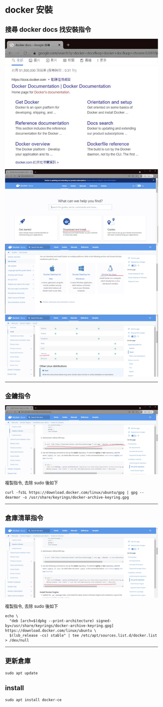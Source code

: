 # docker 安裝

## 搜尋 docker docs 找安裝指令
![install_docker](imgs/install_docker1.jpg)
![install_docker](imgs/install_docker2.jpg)
![install_docker](imgs/install_docker3.jpg)
![install_docker](imgs/install_docker4.jpg)

---

## 金鑰指令
![install_docker](imgs/install_docker5.jpg)

複製指令, 去除 sudo 後如下 
```
curl -fsSL https://download.docker.com/linux/ubuntu/gpg | gpg --dearmor -o /usr/share/keyrings/docker-archive-keyring.gpg
```


---

## 倉庫清單指令

![install_docker](imgs/install_docker6.jpg)

複製指令, 去除 sudo 後如下 
```
echo \
  "deb [arch=$(dpkg --print-architecture) signed-by=/usr/share/keyrings/docker-archive-keyring.gpg] https://download.docker.com/linux/ubuntu \
  $(lsb_release -cs) stable" | tee /etc/apt/sources.list.d/docker.list > /dev/null
```

---

## 更新倉庫
```
sudo apt update
```

## install
```
sudo apt install docker-ce
```